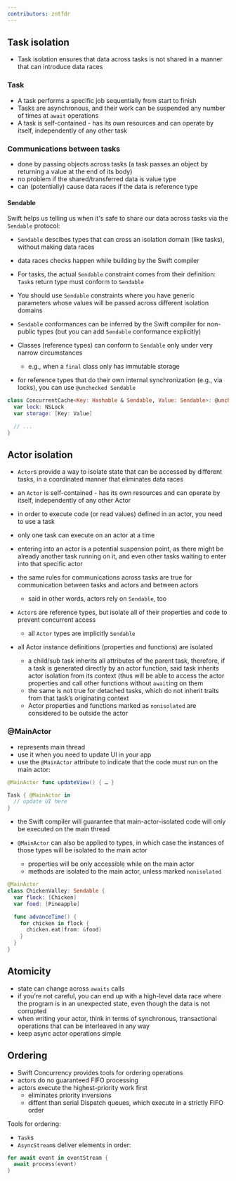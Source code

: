 ```yaml
---
contributors: zntfdr
---
```


## Task isolation

- Task isolation ensures that data across tasks is not shared in a manner that can introduce data races

### Task

- A task performs a specific job sequentially from start to finish
- Tasks are asynchronous, and their work can be suspended any number of times at `await` operations
- A task is self-contained - has its own resources and can operate by itself, independently of any other task

### Communications between tasks

- done by passing objects across tasks (a task passes an object by returning a value at the end of its body)
- no problem if the shared/transferred data is value type
- can (potentially) cause data races if the data is reference type

#### Sendable

Swift helps us telling us when it's safe to share our data across tasks via the `Sendable` protocol:

- `Sendable` descibes types that can cross an isolation domain (like tasks), without making data races 
- data races checks happen while building by the Swift compiler
- For tasks, the actual `Sendable` constraint comes from their definition: `Task`s return type must conform to `Sendable`
- You should use `Sendable` constraints where you have generic parameters whose values will be passed across different isolation domains
- `Sendable` conformances can be inferred by the Swift compiler for non-public types (but you can add `Sendable` conformance explicitly)
- Classes (reference types) can conform to `Sendable` only under very narrow circumstances
  - e.g., when a `final` class only has immutable storage

- for reference types that do their own internal synchronization (e.g., via locks), you can use `@unchecked Sendable`

```swift
class ConcurrentCache<Key: Hashable & Sendable, Value: Sendable>: @unchecked Sendable {
  var lock: NSLock
  var storage: [Key: Value]

  // ...
}
```

## Actor isolation

- `Actor`s provide a way to isolate state that can be accessed by different tasks, in a coordinated manner that eliminates data races
- an `Actor` is self-contained - has its own resources and can operate by itself, independently of any other Actor
- in order to execute code (or read values) defined in an actor, you need to use a task
- only one task can execute on an actor at a time
- entering into an actor is a potential suspension point, as there might be already another task running on it, and even other tasks waiting to enter into that specific actor 
- the same rules for communications across tasks are true for communication between tasks and actors and between actors
  - said in other words, actors rely on `Sendable`, too

- `Actor`s are reference types, but isolate all of their properties and code to prevent concurrent access
  - all `Actor` types are implicitly `Sendable`

- all Actor instance definitions (properties and functions) are isolated
  - a child/sub task inherits all attributes of the parent task, therefore, if a task is generated directly by an actor function, said task inherits actor isolation from its context (thus will be able to access the actor properties and call other functions without `await`ing on them
  - the same is not true for detached tasks, which do not inherit traits from that task’s originating context
  - Actor properties and functions marked as `nonisolated` are considered to be outside the actor

### @MainActor

- represents main thread
- use it when you need to update UI in your app
- use the `@MainActor` attribute to indicate that the code must run on the main actor:

```swift
@MainActor func updateView() { … }

Task { @MainActor in
  // update UI here
}
```

- the Swift compiler will guarantee that main-actor-isolated code will only be executed on the main thread

- `@MainActor` can also be applied to types, in which case the instances of those types will be isolated to the main actor
  - properties will be only accessible while on the main actor
  - methods are isolated to the main actor, unless marked `nonisolated`

```swift
@MainActor
class ChickenValley: Sendable {
  var flock: [Chicken]
  var food: [Pineapple]

  func advanceTime() {
    for chicken in flock {
      chicken.eat(from: &food)
    }
  }
}
```

## Atomicity

- state can change across `awaits` calls
- if you're not careful, you can end up with a high-level data race where the program is in an unexpected state, even though the data is not corrupted
- when writing your actor, think in terms of synchronous, transactional operations that can be interleaved in any way
- keep async actor operations simple

## Ordering

- Swift Concurrency provides tools for ordering operations
- actors do no guaranteed FIFO processing
- actors execute the highest-priority work first
  - eliminates priority inversions
  - diffent than serial Dispatch queues, which execute in a strictly FIFO order

Tools for ordering:

- `Task`s
- `AsyncStream`s deliver elements in order:

```swift
for await event in eventStream {
  await process(event)
}
```